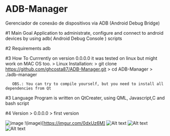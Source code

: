 # ADB-Manager
Gerenciador de conexão de dispositivos via ADB (Android Debug Bridge)

#1 Main Goal
      Application to administrate, configure and connect to android devices by using adb( Android Debug Console ) scripts
      
#2 Requirements
      adb
   
#3 How To
      Currrently on version 0.0.0.0 it was tested on linux but might work on MAC OS too.
      > Linux Installation:
          > git clone https://github.com/ghcosta87/ADB-Manager.git
          > cd ADB-Manager
          > ./adb-manager
          
       OBS.: You can try to compile yourself, but you need to install all dependencies from Qt   

#3 Language
      Program is written on QtCreater, using QML, Javascript,C and bash script
      
#4 Version 
       > 0.0.0.0
       > first version
       
       
  ![image](https://static01.bbi.io/2Wt9Tk.gif) 
  !(image)[https://imgur.com/0dxUz6M]
![Alt text](https://imgur.com/0dxUz6M "Main Screen")
![Alt text](https://imgur.com/WpbjKop "Add Device Screen")
![Alt text](https://imgur.com/eUPqaiK "Device Attached")
